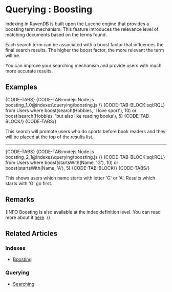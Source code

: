 ﻿# Querying : Boosting

Indexing in RavenDB is built upon the Lucene engine that provides a boosting term mechanism. This feature introduces the relevance level of matching documents based on the terms found. 

Each search term can be associated with a boost factor that influences the final search results. The higher the boost factor, the more relevant the term will be. 

You can improve your searching mechanism and provide users with much more accurate results.

## Examples

{CODE-TABS}
{CODE-TAB:nodejs:Node.js boosting_1_0@indexes\querying\boosting.js /}
{CODE-TAB-BLOCK:sql:RQL}
from Users
where boost(search(Hobbies, 'I love sport'), 10) or boost(search(Hobbies, 'but also like reading books'), 5)
{CODE-TAB-BLOCK/}
{CODE-TABS/}

This search will promote users who do sports before book readers and they will be placed at the top of the results list.

<hr />

{CODE-TABS}
{CODE-TAB:nodejs:Node.js boosting_2_1@indexes\querying\boosting.js /}
{CODE-TAB-BLOCK:sql:RQL}
from Users
where boost(startsWith(Name, 'G'), 10) or boost(startsWith(Name, 'A'), 5)
{CODE-TAB-BLOCK/}
{CODE-TABS/}

This shows users which name starts with letter 'G' or 'A'. Results which starts with 'G' go first. 

## Remarks

{INFO Boosting is also available at the index definition level. You can read more about it [here](../../indexes/boosting). /}

## Related Articles

### Indexes

- [Boosting](../../indexes/boosting)

### Querying

- [Searching](../../indexes/querying/searching)
